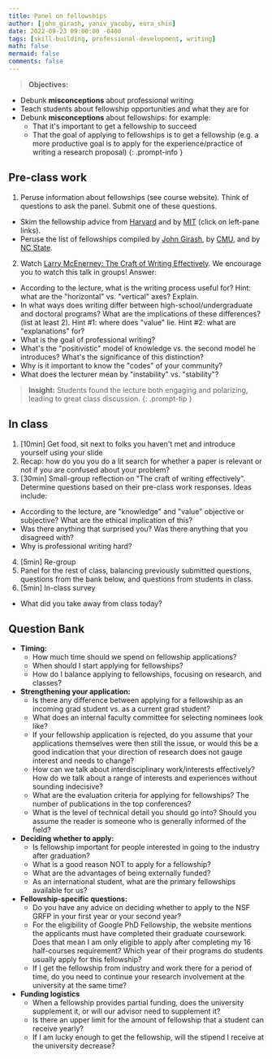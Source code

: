 ```yaml
---
title: Panel on fellowships
author: [john_girash, yaniv_yacoby, eura_shin]
date: 2022-09-23 09:00:00 -0400
tags: [skill-building, professional-development, writing]
math: false
mermaid: false
comments: false
---
```


> **Objectives:**
* Debunk **misconceptions** about professional writing
* Teach students about fellowship opportunities and what they are for
* Debunk **misconceptions** about fellowships: for example:
  * That it's important to get a fellowship to succeed
  * That the goal of applying to fellowships is to get a fellowship (e.g. a more productive goal is to apply for the experience/practice of writing a research proposal)
{: .prompt-info }


## Pre-class work
1. Peruse information about fellowships (see course website). Think of questions to ask the panel. Submit one of these questions.
  * Skim the fellowship advice from [Harvard](https://gsas.harvard.edu/financial-support/fellowships) and by [MIT](https://oge.mit.edu/finances/fellowships/fellowship-tips/) (click on left-pane links).
  * Peruse the list of fellowships compiled by [John Girash](https://wiki.harvard.edu/confluence/pages/viewpage.action?spaceKey=SEASDOCSOAP&title=List+of+external+fellowships), by [CMU](https://www.cs.cmu.edu/~gradfellowships/), and by [NC State](https://www.csc.ncsu.edu/dgp/fellowships.html).
2. Watch [Larry McEnerney: The Craft of Writing Effectively](https://www.youtube.com/watch?v=vtIzMaLkCaM). We encourage you to watch this talk in groups! Answer:
  * According to the lecture, what is the writing process useful for? Hint: what are the "horizontal" vs. "vertical" axes? Explain.
  * In what ways does writing differ between high-school/undergraduate and doctoral programs? What are the implications of these differences? (list at least 2). Hint #1: where does "value" lie. Hint #2: what are "explanations" for?
  * What is the goal of professional writing?
  * What's the "positivistic" model of knowledge vs. the second model he introduces? What's the significance of this distinction? 
  * Why is it important to know the "codes" of your community?
  * What does the lecturer mean by "instability" vs. "stability"? 

> **Insight:** Students found the lecture both engaging and polarizing, leading to great class discussion.
{: .prompt-tip }


## In class
1. [10min] Get food, sit next to folks you haven't met and introduce yourself using your slide
2. Recap: how do you you do a lit search for whether a paper is relevant or not if you are confused about your problem? 
3. [30min] Small-group reflection on "The craft of writing effectively". Determine questions based on their pre-class work responses. Ideas include:
  * According to the lecture, are "knowledge" and "value" objective or subjective? What are the ethical implication of this?
  * Was there anything that surprised you? Was there anything that you disagreed with?
  * Why is professional writing hard?
4. [5min] Re-group
5. Panel for the rest of class, balancing previously submitted questions, questions from the bank below, and questions from students in class.
6. [5min] In-class survey
  * What did you take away from class today?


## Question Bank
* **Timing:**
  * How much time should we spend on fellowship applications?
  * When should I start applying for fellowships?
  * How do I balance applying to fellowships, focusing on research, and classes? 
* **Strengthening your application:**
  * Is there any difference between applying for a fellowship as an incoming grad student vs. as a current grad student?
  * What does an internal faculty committee for selecting nominees look like?
  * If your fellowship application is rejected, do you assume that your applications themselves were then still the issue, or would this be a good indication that your direction of research does not gauge interest and needs to change?
  * How can we talk about interdisciplinary work/interests effectively? How do we talk about a range of interests and experiences without sounding indecisive?
  * What are the evaluation criteria for applying for fellowships? The number of publications in the top conferences?
  * What is the level of technical detail you should go into? Should you assume the reader is someone who is generally informed of the field?
* **Deciding whether to apply:**
  * Is fellowship important for people interested in going to the industry after graduation?
  * What is a good reason NOT to apply for a fellowship?
  * What are the advantages of being externally funded?
  * As an international student, what are the primary fellowships available for us?
* **Fellowship-specific questions:**
  * Do you have any advice on deciding whether to apply to the NSF GRFP in your first year or your second year?
  * For the eligibility of Google PhD Fellowship, the website mentions the applicants must have completed their graduate coursework. Does that mean I am only eligible to apply after completing my 16 half-courses requirement? Which year of their programs do students usually apply for this fellowship?
  * If I get the fellowship from industry and work there for a period of time, do you need to continue your research involvement at the university at the same time?
* **Funding logistics**
  * When a fellowship provides partial funding, does the university supplement it, or will our advisor need to supplement it?
  * Is there an upper limit for the amount of fellowship that a student can receive yearly?
  * If I am lucky enough to get the fellowship, will the stipend I receive at the university decrease?
 

